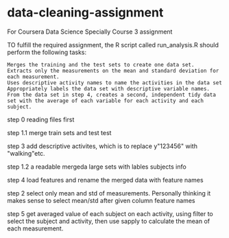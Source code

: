 # data-cleaning-assignment
For Coursera Data Science Specially Course 3 assignment


   TO fulfill the required assignment, the R script called run_analysis.R should perform the following tasks:

    Merges the training and the test sets to create one data set.
    Extracts only the measurements on the mean and standard deviation for each measurement.
    Uses descriptive activity names to name the activities in the data set
    Appropriately labels the data set with descriptive variable names.
    From the data set in step 4, creates a second, independent tidy data set with the average of each variable for each activity and each subject.


step 0 reading files first

step 1.1 merge train sets and test test

step 3 add descriptive activites, which is to replace y"123456" with "walking"etc.

step 1.2 a readable mergeda large sets with lables subjects info

step 4 load features and rename the merged data with feature names

step 2 select only mean and std of measurements. Personally thinking it makes sense to select mean/std after given column feature names

step 5 get averaged value of each subject on each activity, using filter to select the subject and activity, then use sapply to calculate the mean of each measurement.
